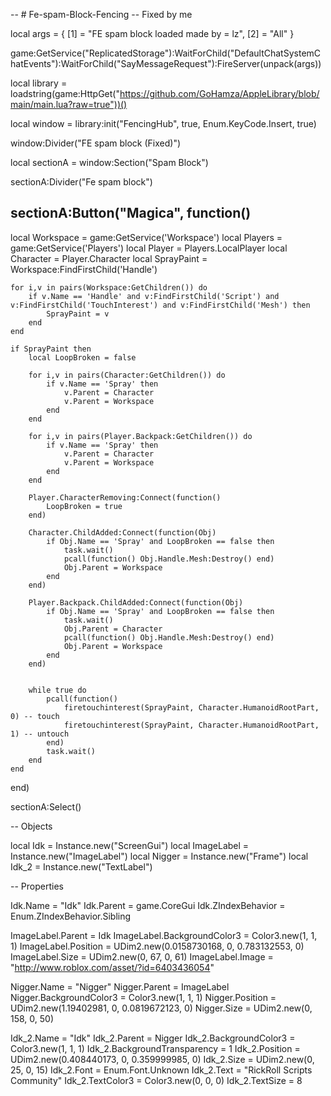 -- # Fe-spam-Block-Fencing
-- Fixed by me


local args = {
    [1] = "FE spam block loaded made by =  lz",
    [2] = "All"
}

game:GetService("ReplicatedStorage"):WaitForChild("DefaultChatSystemChatEvents"):WaitForChild("SayMessageRequest"):FireServer(unpack(args))



local library = loadstring(game:HttpGet("https://github.com/GoHamza/AppleLibrary/blob/main/main.lua?raw=true"))()


local window = library:init("FencingHub", true, Enum.KeyCode.Insert, true)

window:Divider("FE spam block (Fixed)")

local sectionA = window:Section("Spam Block")

sectionA:Divider("Fe spam block")

sectionA:Button("Magica", function()
   --

local Workspace = game:GetService('Workspace')
local Players = game:GetService('Players')
local Player = Players.LocalPlayer
local Character = Player.Character
local SprayPaint = Workspace:FindFirstChild('Handle')
    
    for i,v in pairs(Workspace:GetChildren()) do
        if v.Name == 'Handle' and v:FindFirstChild('Script') and v:FindFirstChild('TouchInterest') and v:FindFirstChild('Mesh') then
            SprayPaint = v
        end
    end
    
    if SprayPaint then
        local LoopBroken = false
        
        for i,v in pairs(Character:GetChildren()) do
            if v.Name == 'Spray' then
                v.Parent = Character
                v.Parent = Workspace
            end
        end
        
        for i,v in pairs(Player.Backpack:GetChildren()) do
            if v.Name == 'Spray' then
                v.Parent = Character
                v.Parent = Workspace
            end
        end
        
        Player.CharacterRemoving:Connect(function()
            LoopBroken = true
        end)
        
        Character.ChildAdded:Connect(function(Obj)
            if Obj.Name == 'Spray' and LoopBroken == false then
                task.wait()
                pcall(function() Obj.Handle.Mesh:Destroy() end)
                Obj.Parent = Workspace
            end
        end)
        
        Player.Backpack.ChildAdded:Connect(function(Obj)
            if Obj.Name == 'Spray' and LoopBroken == false then
                task.wait()
                Obj.Parent = Character
                pcall(function() Obj.Handle.Mesh:Destroy() end)
                Obj.Parent = Workspace
            end
        end)
        
        
        while true do
            pcall(function()
                firetouchinterest(SprayPaint, Character.HumanoidRootPart, 0) -- touch
                firetouchinterest(SprayPaint, Character.HumanoidRootPart, 1) -- untouch
            end)
            task.wait()
        end
    end


end)

sectionA:Select()

-- Objects

local Idk = Instance.new("ScreenGui")
local ImageLabel = Instance.new("ImageLabel")
local Nigger = Instance.new("Frame")
local Idk_2 = Instance.new("TextLabel")

-- Properties

Idk.Name = "Idk"
Idk.Parent = game.CoreGui
Idk.ZIndexBehavior = Enum.ZIndexBehavior.Sibling

ImageLabel.Parent = Idk
ImageLabel.BackgroundColor3 = Color3.new(1, 1, 1)
ImageLabel.Position = UDim2.new(0.0158730168, 0, 0.783132553, 0)
ImageLabel.Size = UDim2.new(0, 67, 0, 61)
ImageLabel.Image = "http://www.roblox.com/asset/?id=6403436054"

Nigger.Name = "Nigger"
Nigger.Parent = ImageLabel
Nigger.BackgroundColor3 = Color3.new(1, 1, 1)
Nigger.Position = UDim2.new(1.19402981, 0, 0.0819672123, 0)
Nigger.Size = UDim2.new(0, 158, 0, 50)

Idk_2.Name = "Idk"
Idk_2.Parent = Nigger
Idk_2.BackgroundColor3 = Color3.new(1, 1, 1)
Idk_2.BackgroundTransparency = 1
Idk_2.Position = UDim2.new(0.408440173, 0, 0.359999985, 0)
Idk_2.Size = UDim2.new(0, 25, 0, 15)
Idk_2.Font = Enum.Font.Unknown
Idk_2.Text = "RickRoll Scripts Community"
Idk_2.TextColor3 = Color3.new(0, 0, 0)
Idk_2.TextSize = 8

